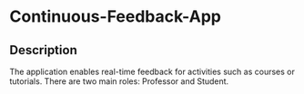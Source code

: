 ﻿# Continuous-Feedback-App

## Description
The application enables real-time feedback for activities such as courses or tutorials. There are two main roles: Professor and Student.

